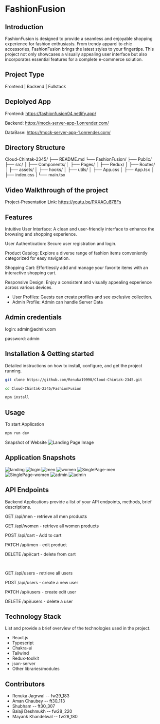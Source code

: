 # FashionFusion

## Introduction

FashionFusion is designed to provide a seamless and enjoyable shopping experience for fashion enthusiasts. From trendy apparel to chic accessories, FashionFusion brings the latest styles to your fingertips. This project not only showcases a visually appealing user interface but also incorporates essential features for a complete e-commerce solution.

## Project Type

Frontend | Backend | Fullstack

## Deplolyed App

Frontend: https://fashionfusion04.netlify.app/

Backend: https://mock-server-app-1.onrender.com/

DataBase: https://mock-server-app-1.onrender.com/

## Directory Structure

Cloud-Chintak-2345/
├── README.md
└── FashionFusion/
    ├── Public/
    ├── src/
    │   ├── Components/
    │   ├── Pages/
    │   ├── Redux/
    │   ├── Routes/
    │   ├── assets/
    │   ├── hooks/
    │   ├── utils/
    │   ├── App.css
    │   ├── App.tsx
    │   ├── index.css
    |   └── main.tsx
  

## Video Walkthrough of the project

Project-Presentation Link: https://youtu.be/PXXACu878Fs


## Features
  Intuitive User Interface: A clean and user-friendly interface to enhance the browsing and shopping experience.
   
  User Authentication: Secure user registration and login.

  Product Catalog: Explore a diverse range of fashion items conveniently categorized for easy navigation.

  Shopping Cart: Effortlessly add and manage your favorite items with an interactive shopping cart.
 
  Responsive Design: Enjoy a consistent and visually appealing experience across various devices.

- User Profiles: Guests can create profiles and see exclusive collection.
- Admin Profile: Admin can handle Server Data

## Admin credentials
  <p>login: admin@admin.com</p>
  <p>password: admin</p>

  
## Installation & Getting started

Detailed instructions on how to install, configure, and get the project running.

```bash
git clone https://github.com/Renuka19990/Cloud-Chintak-2345.git

cd Cloud-Chintak-2345/FashionFusion

npm install

```

## Usage

To start Application

```bash
npm run dev

```

Snapshot of Website
<img src='FashionFusion/public/LandingPage1.png' alt="Landing Page Image"/>

## Application Snapshots
![landing](FashionFusion/public/LandingPage1.png)
![login](FashionFusion/public/LoginPage.png)
![men](FashionFusion/public/men.png)
![women](FashionFusion/public/women.png)
![SinglePage-men](FashionFusion/public/singlePage-men.png)
![SinglePage-women](FashionFusion/public/singlePage-women.png)
![admin](FashionFusion/public/admin1.png)
![admin](FashionFusion/public/admin2.png)

## API Endpoints

Backend Applications provide a list of your API endpoints, methods, brief descriptions.

<p>GET /api/men - retrieve all men products</p>
<p>GET /api/women - retrieve all women products</p>

<p>POST /api/cart - Add to cart</p>
<p>PATCH /api/men - edit product </p>
<p>DELETE /api/cart - delete from cart</p>

<br/>
<p>GET /api/users - retrieve all users</p>
<p>POST /api/users - create a new user </p>
<p>PATCH /api/users - create edit user</p>
<p>DELETE /api/users - delete a user</p>




## Technology Stack

List and provide a brief overview of the technologies used in the project.

- React.js
- Typescript
- Chakra-ui
- Tailwind
- Redux-toolkit
- json-server
- Other libraries/modules

## Contributors

- Renuka Jagrwal -- fw29_183 
- Aman Chaubey -- ft30_113
- Shubham -- ft30_307
- Balaji Deshmukh -- fw28_220
- Mayank Khandelwal -- fw29_180
